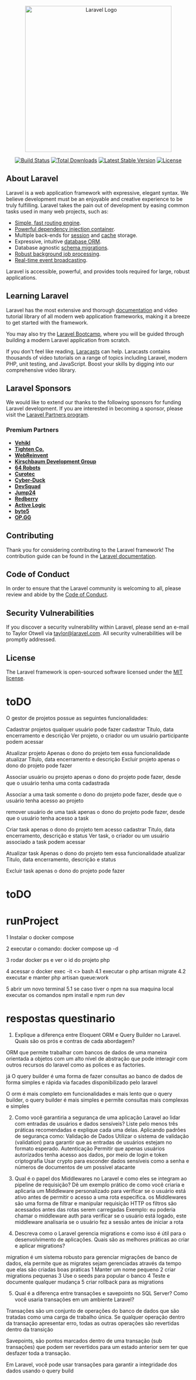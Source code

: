 <p align="center"><a href="https://laravel.com" target="_blank"><img src="https://raw.githubusercontent.com/laravel/art/master/logo-lockup/5%20SVG/2%20CMYK/1%20Full%20Color/laravel-logolockup-cmyk-red.svg" width="400" alt="Laravel Logo"></a></p>

<p align="center">
<a href="https://github.com/laravel/framework/actions"><img src="https://github.com/laravel/framework/workflows/tests/badge.svg" alt="Build Status"></a>
<a href="https://packagist.org/packages/laravel/framework"><img src="https://img.shields.io/packagist/dt/laravel/framework" alt="Total Downloads"></a>
<a href="https://packagist.org/packages/laravel/framework"><img src="https://img.shields.io/packagist/v/laravel/framework" alt="Latest Stable Version"></a>
<a href="https://packagist.org/packages/laravel/framework"><img src="https://img.shields.io/packagist/l/laravel/framework" alt="License"></a>
</p>

## About Laravel

Laravel is a web application framework with expressive, elegant syntax. We believe development must be an enjoyable and creative experience to be truly fulfilling. Laravel takes the pain out of development by easing common tasks used in many web projects, such as:

- [Simple, fast routing engine](https://laravel.com/docs/routing).
- [Powerful dependency injection container](https://laravel.com/docs/container).
- Multiple back-ends for [session](https://laravel.com/docs/session) and [cache](https://laravel.com/docs/cache) storage.
- Expressive, intuitive [database ORM](https://laravel.com/docs/eloquent).
- Database agnostic [schema migrations](https://laravel.com/docs/migrations).
- [Robust background job processing](https://laravel.com/docs/queues).
- [Real-time event broadcasting](https://laravel.com/docs/broadcasting).

Laravel is accessible, powerful, and provides tools required for large, robust applications.

## Learning Laravel

Laravel has the most extensive and thorough [documentation](https://laravel.com/docs) and video tutorial library of all modern web application frameworks, making it a breeze to get started with the framework.

You may also try the [Laravel Bootcamp](https://bootcamp.laravel.com), where you will be guided through building a modern Laravel application from scratch.

If you don't feel like reading, [Laracasts](https://laracasts.com) can help. Laracasts contains thousands of video tutorials on a range of topics including Laravel, modern PHP, unit testing, and JavaScript. Boost your skills by digging into our comprehensive video library.

## Laravel Sponsors

We would like to extend our thanks to the following sponsors for funding Laravel development. If you are interested in becoming a sponsor, please visit the [Laravel Partners program](https://partners.laravel.com).

### Premium Partners

- **[Vehikl](https://vehikl.com/)**
- **[Tighten Co.](https://tighten.co)**
- **[WebReinvent](https://webreinvent.com/)**
- **[Kirschbaum Development Group](https://kirschbaumdevelopment.com)**
- **[64 Robots](https://64robots.com)**
- **[Curotec](https://www.curotec.com/services/technologies/laravel/)**
- **[Cyber-Duck](https://cyber-duck.co.uk)**
- **[DevSquad](https://devsquad.com/hire-laravel-developers)**
- **[Jump24](https://jump24.co.uk)**
- **[Redberry](https://redberry.international/laravel/)**
- **[Active Logic](https://activelogic.com)**
- **[byte5](https://byte5.de)**
- **[OP.GG](https://op.gg)**

## Contributing

Thank you for considering contributing to the Laravel framework! The contribution guide can be found in the [Laravel documentation](https://laravel.com/docs/contributions).

## Code of Conduct

In order to ensure that the Laravel community is welcoming to all, please review and abide by the [Code of Conduct](https://laravel.com/docs/contributions#code-of-conduct).

## Security Vulnerabilities

If you discover a security vulnerability within Laravel, please send an e-mail to Taylor Otwell via [taylor@laravel.com](mailto:taylor@laravel.com). All security vulnerabilities will be promptly addressed.

## License

The Laravel framework is open-sourced software licensed under the [MIT license](https://opensource.org/licenses/MIT).
# toDO

O gestor de projetos possue as seguintes funcionalidades:

Cadastrar projetos  qualquer usuário pode fazer
    cadastrar Titulo, data encerramento e descrição
Ver projeto, o criador ou um usuário participante podem acessar

Atualizar projeto Apenas o dono do projeto tem essa funcionalidade
    atualizar Titulo, data encerramento e descrição
Excluir projeto apenas o dono do projeto pode fazer


Associar usuário ou  projeto apenas o dono do projeto pode fazer,  desde que o usuário tenha uma conta 
cadastrada

Associar a uma  task somente o dono do projeto pode fazer,  desde que o usuário tenha acesso 
ao projeto

remover usuário de uma task   apenas  o dono do projeto pode fazer,  desde que o usuário tenha acesso 
a task

Criar task apenas o dono do projeto tem acesso 
    cadastrar Titulo, data encerramento, descrição e status
Ver task, o criador ou um usuário associado a task podem acessar

Atualizar task Apenas o dono do projeto tem essa funcionalidade
    atualizar Titulo, data encerramento, descrição e status

Excluir task apenas o dono do projeto pode fazer




# toDO

# runProject

1 Instalar o docker compose

2 executar o comando: docker compose up -d

3 rodar docker ps e ver o id do projeto php

4 acessar o docker exec -it <<idPhp>> bash
    4.1 executar o php artisan migrate 
    4.2 executar e manter php artisan queue:work

5 abrir um novo terminal 
    5.1 se caso tiver o npm na sua maquina local executar os comandos npm install e npm run dev



# respostas questinario


1. Explique a diferença entre Eloquent ORM e Query Builder no Laravel. Quais são os prós
e contras de cada abordagem?

ORM que permite trabalhar com bancos de dados de uma maneira orientada a objetos
com um alto nível de abstração que pode interagir com outros recursos do laravel
como as polices e as factories.

já O query builder é uma forma de fazer consultas ao banco de dados de forma simples
e rápida via facades disponibilizado pelo laravel

O orm é mais completo em funcionalidades e mais lento que o query builder, o query builder é mais simples e permite consultas mais complexas e simples



2. Como você garantiria a segurança de uma aplicação Laravel ao lidar com entradas de
usuários e dados sensíveis? Liste pelo menos três práticas recomendadas e explique
cada uma delas.
Aplicando padrões de segurança  como:
Validação de Dados
Utilizar o sistema de validação (validation) para garantir que as entradas de
usuários estejam no formato esperado.
Autenticação
Permitir que apenas usuários autorizados tenha acesso aos dados, por meio de login e token
criptografia
Usar crypto para esconder dados sensíveis como a senha e números de documentos de um possível atacante



3. Qual é o papel dos Middlewares no Laravel e como eles se integram ao pipeline de
requisição? Dê um exemplo prático de como você criaria e aplicaria um Middleware
personalizado para verificar se o usuário está ativo antes de permitir o acesso a uma rota
específica.
os Middlewares são uma forma de filtrar e manipular requisição HTTP
os filtros são acessados antes das rotas serem carregadas
Exemplo: eu poderia chamar o middleware auth para verificar se o usuário está logado,
este middleware analisaria se o usuário fez a sessão antes de iniciar a rota


4. Descreva como o Laravel gerencia migrations e como isso é útil para o desenvolvimento
de aplicações. Quais são as melhores práticas ao criar e aplicar migrations?

migration é um sistema robusto para gerenciar migrações de banco de dados,
ela permite que as migrates sejam gerenciadas através da tempo que elas
são criadas
boas praticas
1 Manter um nome pequeno
2 criar migrations pequenas
3 Use o seeds para popular o banco
4 Teste e documente qualquer mudança
5 criar rollback para as migrations



5. Qual é a diferença entre transações e savepoints no SQL Server? Como você usaria
transações em um ambiente Laravel?

Transações são um conjunto de operações do banco de dados que são tratadas como
uma carga de trabalho única.
Se qualquer operação dentro da transação apresentar erro, todas as outras operações são revertidas dentro da transição

Savepoints, são pontos marcados dentro de uma
transação (sub transações) que podem ser revertidos para um estado anterior
sem ter que desfazer toda a transação.

Em Laravel, você pode usar transações para garantir a integridade dos dados usando o query build




